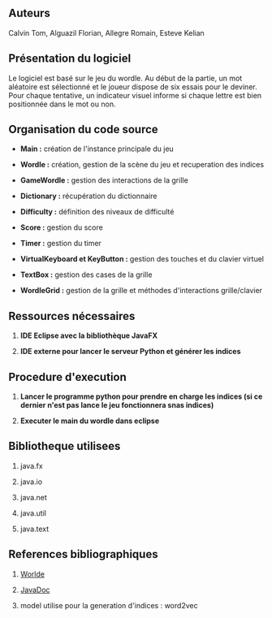 ## Auteurs

Calvin Tom, Alguazil Florian, Allegre Romain, Esteve Kelian


## Présentation du logiciel

Le logiciel est basé sur le jeu du wordle. Au début de la partie, un mot aléatoire est sélectionné et le joueur dispose de six essais pour le deviner. Pour chaque tentative, un indicateur visuel informe si chaque lettre est bien positionnée dans le mot ou non.


## Organisation du code source

- **Main :** création de l'instance principale du jeu

- **Wordle :** création, gestion de la scène du jeu et recuperation des indices

- **GameWordle :** gestion des interactions de la grille

- **Dictionary :** récupération du dictionnaire

- **Difficulty :** définition des niveaux de difficulté

- **Score :** gestion du score

- **Timer :** gestion du timer

- **VirtualKeyboard et KeyButton :** gestion des touches et du clavier virtuel

- **TextBox :** gestion des cases de la grille

- **WordleGrid :** gestion de la grille et méthodes d'interactions grille/clavier


## Ressources nécessaires

1. **IDE Eclipse avec la bibliothèque JavaFX**

2. **IDE externe pour lancer le serveur Python et générer les indices**


## Procedure d'execution

1. **Lancer le programme python pour prendre en charge les indices (si ce dernier n'est pas lance le jeu fonctionnera snas indices)**

2. **Executer le main du wordle dans eclipse**


## Bibliotheque utilisees

1. java.fx

2. java.io

3. java.net

4. java.util

5. java.text


## References bibliographiques

1. [Worlde](https://wordle.louan.me/)

2. [JavaDoc](https://docs.oracle.com/javase/7/docs/api/)

3. model utilise pour la generation d'indices : word2vec